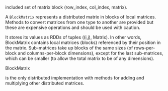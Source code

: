included set of  matrix block \(row\_index, col\_index, matrix\).

A `BlockMatrix` represents a distributed matrix in blocks of local matrices. Methods to convert matrices from one type to another are provided but these are expensive operations and should be used with caution.

It stores its values as RDDs of tuples \(\(i,j\), Matrix\). In other words, BlockMatrix contains local matrices \(blocks\) referenced by their position in the matrix. Sub-matrices take up blocks of the same sizes \(of rows-per-block and columns-per-block dimensions\), except for the last sub-matrices, which can be smaller \(to allow the total matrix to be of any dimensions\).

BlockMatrix

is the only distributed implementation with methods for adding and multiplying other distributed matrices.

